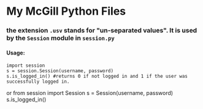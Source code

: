 # My McGill Python Files #

### the extension `.usv` stands for "un-separated values". It is used by the `Session` module in `session.py` ###

#### Usage: ####
	import session
	s = session.Session(username, password)
	s.is_logged_in() #returns 0 if not logged in and 1 if the user was successfully logged in.

or
	from session import Session
	s = Session(username, password)
	s.is_logged_in()
